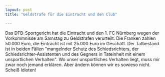 ```yaml
---
layout: post
title: "Geldstrafe für die Eintracht und den Club"

---
```


Das DFB-Sportgericht hat die Eintracht und den 1. FC Nürnberg wegen der Vorkommnisse am Samstag zu Geldstrafen verurteilt. Die Franken zahlen 50.000 Euro, die Eintracht ist mit 25.000 Euro im Geschäft. Der Tatbestand ist in beiden Fällen "mangelnder Schutz des Schiedsrichters, der Schiedsrichter-Assistenten und des Gegners in Tateinheit mit einem unsportlichen Verhalten". Wo unser unsportliches Verhalten liegt, muss mir zwar noch jemand erklären. Aber ändern können wir es sowieso nicht. Scheiß Idioten!


